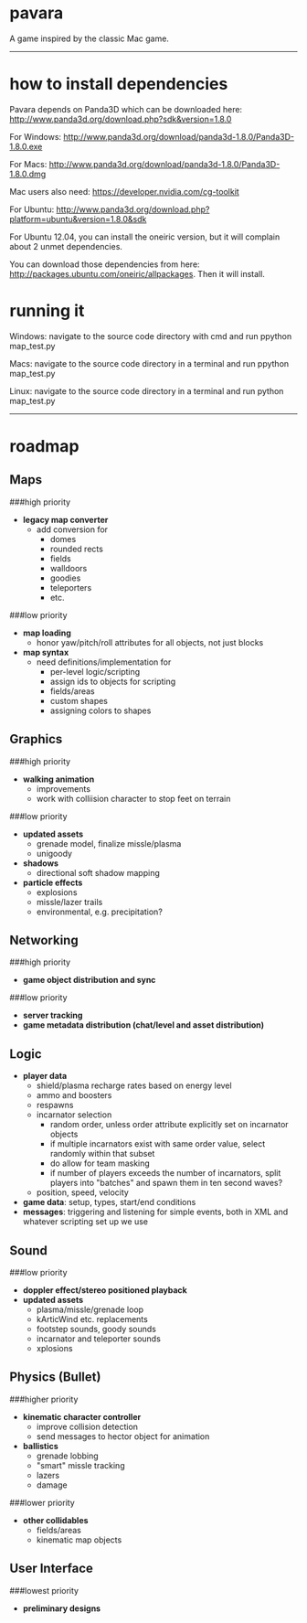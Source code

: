pavara
======

A game inspired by the classic Mac game.

* * *
how to install dependencies
===========================

Pavara depends on Panda3D which can be downloaded here: http://www.panda3d.org/download.php?sdk&version=1.8.0

For Windows: http://www.panda3d.org/download/panda3d-1.8.0/Panda3D-1.8.0.exe

For Macs: http://www.panda3d.org/download/panda3d-1.8.0/Panda3D-1.8.0.dmg

Mac users also need: https://developer.nvidia.com/cg-toolkit

For Ubuntu: http://www.panda3d.org/download.php?platform=ubuntu&version=1.8.0&sdk

For Ubuntu 12.04, you can install the oneiric version, but it will complain about 2 unmet dependencies.

You can download those dependencies from here: http://packages.ubuntu.com/oneiric/allpackages. Then it will install.

running it
==========

Windows: navigate to the source code directory with cmd and run ppython map_test.py

Macs: navigate to the source code directory in a terminal and run ppython map_test.py

Linux: navigate to the source code directory in a terminal and run python map_test.py

* * *
roadmap
=======

Maps
----
###high priority
*   **legacy map converter**
	*   add conversion for
		*   domes
		*   rounded rects
		*	fields
		*	walldoors
		*	goodies
		*	teleporters
		*	etc.

###low priority
*	**map loading**
	*	honor yaw/pitch/roll attributes for all objects, not just blocks
*   **map syntax**
	*   need definitions/implementation for
		*   per-level logic/scripting
		*	assign ids to objects for scripting
		*   fields/areas
		*   custom shapes
		*   assigning colors to shapes

Graphics
--------
###high priority
*   **walking animation**
    *   improvements
	*	work with colliision character to stop feet on terrain

###low priority
*   **updated assets**
	*   grenade model, finalize missle/plasma
	*   unigoody
*   **shadows**
    *   directional soft shadow mapping
*   **particle effects**
	*	explosions
	*	missle/lazer trails
	*	environmental, e.g. precipitation?

Networking
----------
###high priority
*   **game object distribution and sync**

###low priority
*   **server tracking**
*   **game metadata distribution (chat/level and asset distribution)**

Logic
-----
*	**player data**
	*	shield/plasma recharge rates based on energy level
	*	ammo and boosters
	*	respawns
	*	incarnator selection
		*	random order, unless order attribute explicitly set on incarnator objects
		*	if multiple incarnators exist with same order value, select randomly within that subset
		*	do allow for team masking
		*	if number of players exceeds the number of incarnators, split players into "batches" and spawn them in ten second waves?
	*	position, speed, velocity
*	**game data**: setup, types, start/end conditions
*	**messages**: triggering and listening for simple events, both in XML and whatever scripting set up we use

Sound
-----
###low priority
*	**doppler effect/stereo positioned playback**
*	**updated assets**
	*	plasma/missle/grenade loop
	*	kArticWind etc. replacements
	*	footstep sounds, goody sounds
	*	incarnator and teleporter sounds
	*	xplosions

Physics (Bullet)
-------
###higher priority
*	**kinematic character controller**
	*	improve collision detection
	*	send messages to hector object for animation
*	**ballistics**
	*	grenade lobbing
	*	"smart" missle tracking
	*	lazers
	*	damage

###lower priority
*	**other collidables**
	*	fields/areas
	*	kinematic map objects

User Interface
--------------
###lowest priority
*	**preliminary designs**
